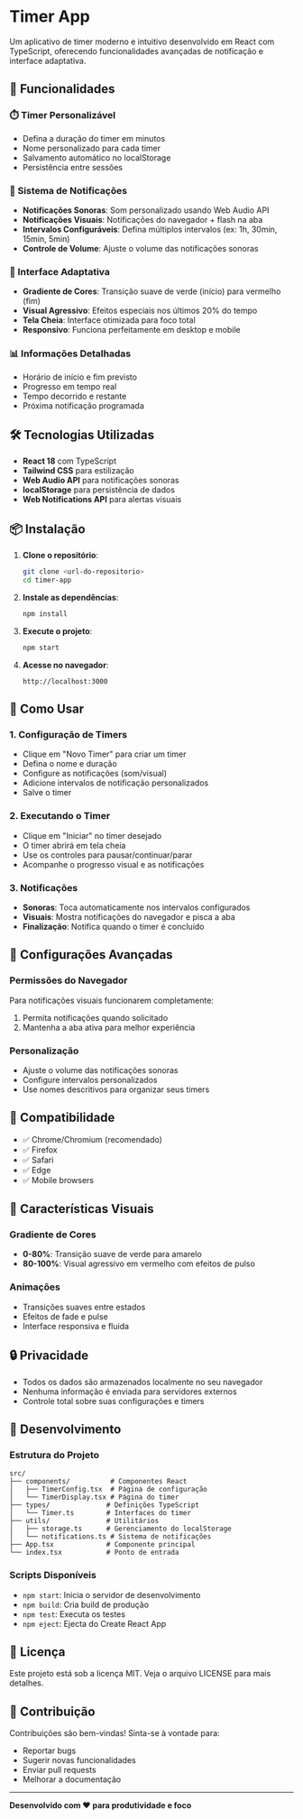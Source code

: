 # Timer App

Um aplicativo de timer moderno e intuitivo desenvolvido em React com TypeScript, oferecendo funcionalidades avançadas de notificação e interface adaptativa.

## 🚀 Funcionalidades

### ⏱️ Timer Personalizável
- Defina a duração do timer em minutos
- Nome personalizado para cada timer
- Salvamento automático no localStorage
- Persistência entre sessões

### 🔔 Sistema de Notificações
- **Notificações Sonoras**: Som personalizado usando Web Audio API
- **Notificações Visuais**: Notificações do navegador + flash na aba
- **Intervalos Configuráveis**: Defina múltiplos intervalos (ex: 1h, 30min, 15min, 5min)
- **Controle de Volume**: Ajuste o volume das notificações sonoras

### 🎨 Interface Adaptativa
- **Gradiente de Cores**: Transição suave de verde (início) para vermelho (fim)
- **Visual Agressivo**: Efeitos especiais nos últimos 20% do tempo
- **Tela Cheia**: Interface otimizada para foco total
- **Responsivo**: Funciona perfeitamente em desktop e mobile

### 📊 Informações Detalhadas
- Horário de início e fim previsto
- Progresso em tempo real
- Tempo decorrido e restante
- Próxima notificação programada

## 🛠️ Tecnologias Utilizadas

- **React 18** com TypeScript
- **Tailwind CSS** para estilização
- **Web Audio API** para notificações sonoras
- **localStorage** para persistência de dados
- **Web Notifications API** para alertas visuais

## 📦 Instalação

1. **Clone o repositório**:
   ```bash
   git clone <url-do-repositorio>
   cd timer-app
   ```

2. **Instale as dependências**:
   ```bash
   npm install
   ```

3. **Execute o projeto**:
   ```bash
   npm start
   ```

4. **Acesse no navegador**:
   ```
   http://localhost:3000
   ```

## 🎯 Como Usar

### 1. Configuração de Timers
- Clique em "Novo Timer" para criar um timer
- Defina o nome e duração
- Configure as notificações (som/visual)
- Adicione intervalos de notificação personalizados
- Salve o timer

### 2. Executando o Timer
- Clique em "Iniciar" no timer desejado
- O timer abrirá em tela cheia
- Use os controles para pausar/continuar/parar
- Acompanhe o progresso visual e as notificações

### 3. Notificações
- **Sonoras**: Toca automaticamente nos intervalos configurados
- **Visuais**: Mostra notificações do navegador e pisca a aba
- **Finalização**: Notifica quando o timer é concluído

## 🔧 Configurações Avançadas

### Permissões do Navegador
Para notificações visuais funcionarem completamente:
1. Permita notificações quando solicitado
2. Mantenha a aba ativa para melhor experiência

### Personalização
- Ajuste o volume das notificações sonoras
- Configure intervalos personalizados
- Use nomes descritivos para organizar seus timers

## 📱 Compatibilidade

- ✅ Chrome/Chromium (recomendado)
- ✅ Firefox
- ✅ Safari
- ✅ Edge
- ✅ Mobile browsers

## 🎨 Características Visuais

### Gradiente de Cores
- **0-80%**: Transição suave de verde para amarelo
- **80-100%**: Visual agressivo em vermelho com efeitos de pulso

### Animações
- Transições suaves entre estados
- Efeitos de fade e pulse
- Interface responsiva e fluida

## 🔒 Privacidade

- Todos os dados são armazenados localmente no seu navegador
- Nenhuma informação é enviada para servidores externos
- Controle total sobre suas configurações e timers

## 🚀 Desenvolvimento

### Estrutura do Projeto
```
src/
├── components/          # Componentes React
│   ├── TimerConfig.tsx  # Página de configuração
│   └── TimerDisplay.tsx # Página do timer
├── types/              # Definições TypeScript
│   └── Timer.ts        # Interfaces do timer
├── utils/              # Utilitários
│   ├── storage.ts      # Gerenciamento do localStorage
│   └── notifications.ts # Sistema de notificações
├── App.tsx             # Componente principal
└── index.tsx           # Ponto de entrada
```

### Scripts Disponíveis
- `npm start`: Inicia o servidor de desenvolvimento
- `npm build`: Cria build de produção
- `npm test`: Executa os testes
- `npm eject`: Ejecta do Create React App

## 📄 Licença

Este projeto está sob a licença MIT. Veja o arquivo LICENSE para mais detalhes.

## 🤝 Contribuição

Contribuições são bem-vindas! Sinta-se à vontade para:
- Reportar bugs
- Sugerir novas funcionalidades
- Enviar pull requests
- Melhorar a documentação

---

**Desenvolvido com ❤️ para produtividade e foco**
